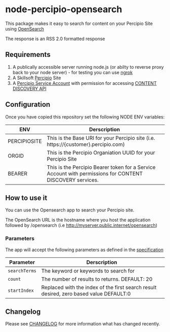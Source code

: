 # node-percipio-opensearch
This package makes it easy to search for content on your Percipio Site using [OpenSearch](http://www.opensearch.org/Home)

The response is an RSS 2.0 formatted response

## Requirements

1. A publically accessible server running node.js (or abilty to reverse proxy back to your node server) - for testing you can use [ngrok](https://ngrok.com/)
1. A Skillsoft [Percipio](https://www.skillsoft.com/platform-solution/percipio/) Site
1. A [Percipio Service Account](https://documentation.skillsoft.com/en_us/pes/3_services/service_accounts/pes_service_accounts.htm) with permission for accessing [CONTENT DISCOVERY API](https://documentation.skillsoft.com/en_us/pes/2_understanding_percipio/rest_api/pes_rest_api.htm)

## Configuration
Once you have copied this repository set the following NODE ENV variables:

| ENV | Derscription |
| --- | --- |
| PERCIPIOSITE | This is the Base URI for your Percipio site (i.e. https://{customer}.percipio.com) |
| ORGID | This is the Percipio Organiation UUID for your Percipio Site |
| BEARER | This is the Percipio Bearer token for a Service Account with permissions for CONTENT DISCOVERY services. |

## How to use it

You can use the Opensearch app to search your Percipio site.

The OpenSearch URL is the hostname where you host the application followed by /opensearch (i.e http://myserver.public.internet/opensearch)

### Parameters

The app will accept the following parameters as defined in the [specification](https://github.com/dewitt/opensearch/blob/master/opensearch-1-1-draft-6.md#opensearch-11-parameters)

| Parameter | Derscription |
| --- | --- |
| `searchTerms` | The keyword or keywords to search for |
| `count` | The number of results to returns. DEFAULT: 20 |
| `startIndex` | Replaced with the index of the first search result desired, zero based value DEFAULT:0 |

## Changelog

Please see [CHANGELOG](CHANGELOG.md) for more information what has changed recently.
